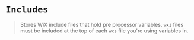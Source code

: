 `Includes`
==========

> Stores WiX include files that hold pre processor variables. `wxi` files
> must be included at the top of each `wxs` file you're using variables in.
